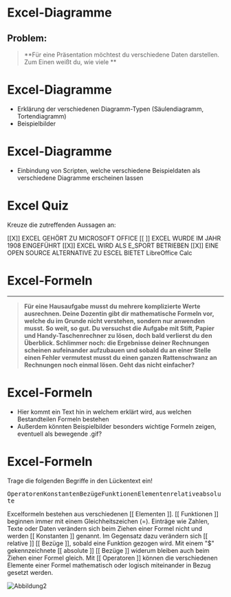 # Excel-Diagramme

Problem:
---
> **Für eine Präsentation möchtest du verschiedene Daten darstellen. Zum Einen weißt du, wie viele **

# Excel-Diagramme

+ Erklärung der verschiedenen Diagramm-Typen (Säulendiagramm, Tortendiagramm)
+ Beispielbilder

# Excel-Diagramme

+ Einbindung von Scripten, welche verschiedene Beispieldaten als verschiedene Diagramme erscheinen lassen

# Excel Quiz 

Kreuze die zutreffenden Aussagen an:


[[X]] EXCEL GEHÖRT ZU MICROSOFT OFFICE
[[ ]] EXCEL WURDE IM JAHR 1908 EINGEFÜHRT
[[X]] EXCEL WIRD ALS E_SPORT BETRIEBEN
[[X]] EINE OPEN SOURCE ALTERNATIVE ZU ESCEL BIETET LibreOffice Calc

# Excel-Formeln
---
> **Für eine Hausaufgabe musst du mehrere komplizierte Werte ausrechnen. Deine Dozentin gibt dir mathematische Formeln vor, welche du im Grunde nicht verstehen, sondern nur anwenden musst. So weit, so gut. Du versuchst die Aufgabe mit Stift, Papier und Handy-Taschenrechner zu lösen, doch bald verlierst du den Überblick. Schlimmer noch: die Ergebnisse deiner Rechnungen scheinen aufeinander aufzubauen und sobald du an einer Stelle einen Fehler vermutest musst du einen ganzen Rattenschwanz an Rechnungen noch einmal lösen. Geht das nicht einfacher?**

# Excel-Formeln
+ Hier kommt ein Text hin in welchem erklärt wird, aus welchen Bestandteilen Formeln bestehen
+  Außerdem könnten Beispielbilder besonders wichtige Formeln zeigen, eventuell als bewegende .gif?

# Excel-Formeln
Trage die folgenden Begriffe in den Lückentext ein!

<kbd>Operatoren</kbd><kbd>Konstanten</kbd><kbd>Bezüge</kbd><kbd>Funktionen</kbd><kbd>Elementen</kbd><kbd>relative</kbd><kbd>absolute</kbd>

Excelformeln bestehen aus verschiedenen [[  Elementen  ]]. [[  Funktionen  ]] beginnen immer mit einem Gleichheitszeichen (=). Einträge wie Zahlen, Texte oder Daten verändern sich beim Ziehen einer Formel nicht und werden [[  Konstanten  ]] genannt. Im Gegensatz dazu verändern sich [[  relative  ]] [[  Bezüge  ]], sobald eine Funktion gezogen wird. Mit einem "$" gekennzeichnete [[  absolute  ]] [[  Bezüge  ]] widerum bleiben auch beim Ziehen einer Formel gleich. Mit [[  Operatoren  ]] können die verschiedenen Elemente einer Formel mathematisch oder logisch miteinander in Bezug gesetzt werden.

![Abbildung2](https://support.content.office.net/de-de/media/0c0657d7-2951-431d-9e3f-d3dcc074e09b.gif "2. Abbildung: https://support.microsoft.com")
